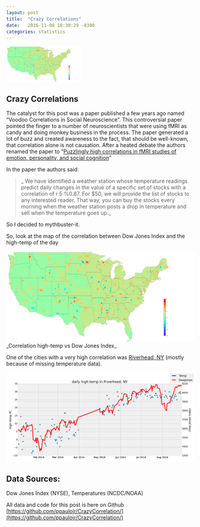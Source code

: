 ```yaml
---
layout: post
title:  "Crazy Correlations"
date:   2016-11-08 10:30:29 -0300
categories: statistics
---
```

<img src="https://raw.githubusercontent.com/ppaulojr/CrazyCorrelation/master/weather/results/crazy_us.png" width="200">

## Crazy Correlations
The catalyst for this post was a paper published a few years ago named “Voodoo Correlations in Social Neuroscience”. This controversial paper pointed the finger to a number of neuroscientists that were using fMRI as candy and doing monkey business in the process. The paper generated a lot of buzz and created awareness to the fact, that should be well-known, that correlation alone is not causation. After a heated debate the authors renamed the paper to “[Puzzlingly high correlations in fMRI studies of emotion, personality, and social cognition](https://web.archive.org/web/20150321064936/http://www.edvul.com/pdf/VulHarrisWinkielmanPashler-PPS-2009.pdf)”

In the paper the authors said:

>_ We have identified a weather station whose temperature readings predict daily changes in the value of a specific set of stocks with a correlation of r 5 %0.87. For $50, we will provide the list of stocks to any interested reader. That way, you can buy the stocks every morning when the weather station posts a drop in temperature and sell when the temperature goes up._

So I decided to mythbuster-it.

So, look at the map of the correlation between Dow Jones Index and the high-temp of the day

<img src="https://raw.githubusercontent.com/ppaulojr/CrazyCorrelation/master/weather/results/crazy_us.png" width="600" alt="Correlation high-temp vs Dow Jones Index">
_Correlation high-temp vs Dow Jones Index_

One of the cities with a very high correlation was [Riverhead, NY](http://en.wikipedia.org/wiki/Riverhead_(town),_New_York) (mostly because of missing temperature data).

<img src="https://raw.githubusercontent.com/ppaulojr/CrazyCorrelation/master/weather/results/plotRiverheadNY.png" width="600" alt="Riverhead, NY correlation">

## Data Sources: 
Dow Jones Index (NYSE), Temperatures (NCDC/NOAA)

All data and code for this post is here on Github [https://github.com/ppaulojr/CrazyCorrelation/](https://github.com/ppaulojr/CrazyCorrelation/)
